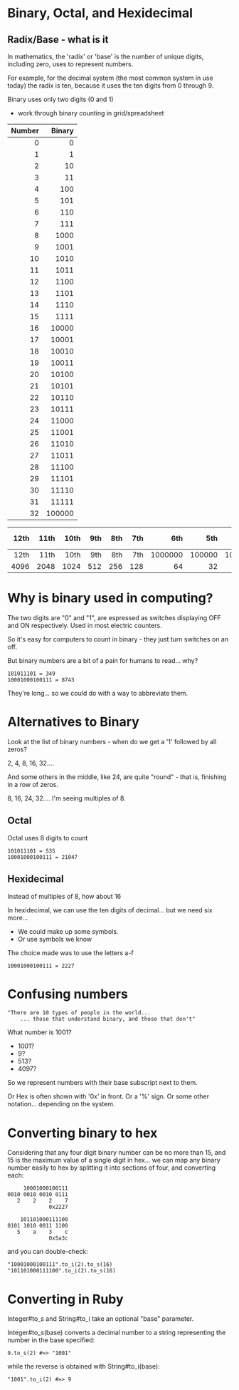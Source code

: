 # Binary, Octal, and Hexidecimal

## Radix/Base - what is it
In mathematics, the 'radix' or 'base' is the number of unique digits, including zero, uses to represent numbers.

For example, for the decimal system (the most common system in use today) the radix is ten, because it uses the ten digits from 0 through 9.

Binary uses only two digits (0 and 1)

* work through binary counting in grid/spreadsheet

Number | Binary
-----: | -----: 
0 | 0
1 | 1
2 | 10
3 | 11
4 | 100
5 | 101
6 | 110
7 | 111
8 | 1000
9 | 1001
10 | 1010
11 | 1011
12 | 1100
13 | 1101
14 | 1110
15 | 1111
16 | 10000
17 | 10001
18 | 10010
19 | 10011
20 | 10100
21 | 10101
22 | 10110
23 | 10111
24 | 11000
25 | 11001
26 | 11010
27 | 11011
28 | 11100
29 | 11101
30 | 11110
31 | 11111
32 | 100000


12th | 11th | 10th | 9th | 8th | 7th | 6th | 5th | 4th | 3rd | 2nd | 1st | 0th column | Radix
----: | ----: | ----: | ---: | ---: | ---: | ---: | ---: | ---: | ---: | ---: | ---: | ----------: | ----- 
12th | 11th | 10th | 9th | 8th | 7th | 1000000 | 100000 | 10000 | 1000 | 100 | 10 | 0 | decimal
4096 | 2048 | 1024 | 512 | 256 | 128 | 64 | 32 | 16 | 8 | 4 | 2 | 0 | binary


# Why is binary used in computing?
The two digits are "0" and "1", are espressed as switches displaying OFF and ON respectively. Used in most electric counters.

So it's easy for computers to count in binary - they just turn switches on an off.

But binary numbers are a bit of a pain for humans to read... why?

````
101011101 = 349
10001000100111 = 8743
````

They're long... so we could do with a way to abbreviate them.


# Alternatives to Binary

Look at the list of binary numbers - when do we get a '1' followed by all zeros?

2, 4, 8, 16, 32....

And some others in the middle, like 24, are quite "round" - that is, finishing in a row of zeros.

8, 16, 24, 32.... I'm seeing multiples of 8.

## Octal

Octal uses 8 digits to count

```
101011101 = 535
10001000100111 = 21047
```

## Hexidecimal

Instead of multiples of 8, how about 16

In hexidecimal, we can use the ten digits of decimal... but we need six more...

- We could make up some symbols.
- Or use symbols we know

The choice made was to use the letters a-f

```
10001000100111 = 2227
```


# Confusing numbers

    "There are 10 types of people in the world...
        ... those that understand binary, and those that don't"

What number is 1001?

- 1001?
- 9?
- 513?
- 4097?

So we represent numbers with their base subscript next to them.

Or Hex is often shown with '0x' in front. Or a '%' sign. Or some other notation... depending on the system.


# Converting binary to hex

Considering that any four digit binary number can be no more than 15, and 15 is the maximum value of a single digit in hex... we can map any binary number easily to hex by splitting it into sections of four, and converting each:

```
     10001000100111
0010 0010 0010 0111
   2    2    2    7
             0x2227

    101101000111100
0101 1010 0011 1100
   5    a    3    c
             0x5a3c
```

and you can double-check:

    "10001000100111".to_i(2).to_s(16)
    "101101000111100".to_i(2).to_s(16)


# Converting in Ruby

Integer#to_s and String#to_i take an optional "base" parameter.

Integer#to_s(base) converts a decimal number to a string representing the number in the base specified:

    9.to_s(2) #=> "1001"

while the reverse is obtained with String#to_i(base):

    "1001".to_i(2) #=> 9




